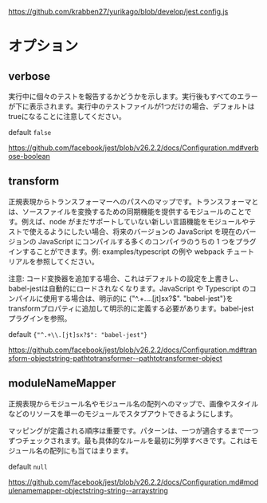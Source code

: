 https://github.com/krabben27/yurikago/blob/develop/jest.config.js

# オプション

## verbose

実行中に個々のテストを報告するかどうかを示します。実行後もすべてのエラーが下に表示されます。実行中のテストファイルが1つだけの場合、デフォルトはtrueになることに注意してください。

default `false`

https://github.com/facebook/jest/blob/v26.2.2/docs/Configuration.md#verbose-boolean

## transform

正規表現からトランスフォーマーへのパスへのマップです。トランスフォーマとは、ソースファイルを変換するための同期機能を提供するモジュールのことです。例えば、node がまだサポートしていない新しい言語機能をモジュールやテストで使えるようにしたい場合、将来のバージョンの JavaScript を現在のバージョンの JavaScript にコンパイルする多くのコンパイラのうちの 1 つをプラグインすることができます。例: examples/typescript の例や webpack チュートリアルを参照してください。

注意: コード変換器を追加する場合、これはデフォルトの設定を上書きし、babel-jestは自動的にロードされなくなります。JavaScript や Typescript のコンパイルに使用する場合は、明示的に {"^.+\....[jt]sx?$". "babel-jest"}をtransformプロパティに追加して明示的に定義する必要があります。babel-jestプラグインを参照。

default `{"^.+\\.[jt]sx?$": "babel-jest"}`

https://github.com/facebook/jest/blob/v26.2.2/docs/Configuration.md#transform-objectstring-pathtotransformer--pathtotransformer-object

## moduleNameMapper

正規表現からモジュール名やモジュール名の配列へのマップで、画像やスタイルなどのリソースを単一のモジュールでスタブアウトできるようにします。

マッピングが定義される順序は重要です。パターンは、一つが適合するまで一つずつチェックされます。最も具体的なルールを最初に列挙すべきです。これはモジュール名の配列にも当てはまります。

default `null`

https://github.com/facebook/jest/blob/v26.2.2/docs/Configuration.md#modulenamemapper-objectstring-string--arraystring
